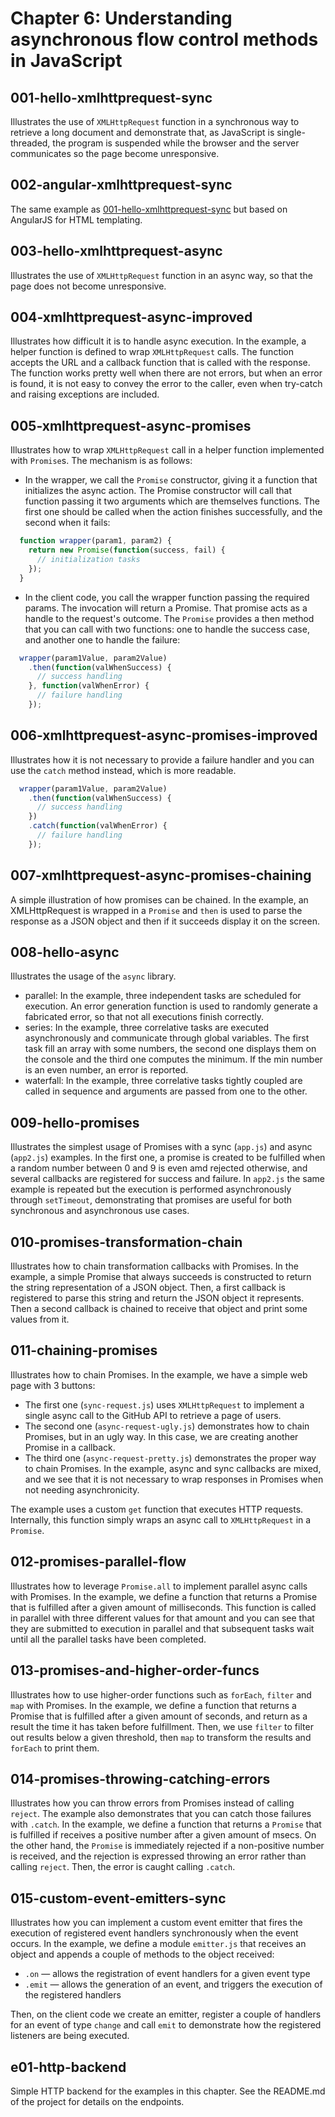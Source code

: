 Chapter 6: Understanding asynchronous flow control methods in JavaScript
========================================================================

## 001-hello-xmlhttprequest-sync
Illustrates the use of `XMLHttpRequest` function in a synchronous way to retrieve a long document and demonstrate that, as JavaScript is single-threaded, the program is suspended while the browser and the server communicates so the page become unresponsive.

## 002-angular-xmlhttprequest-sync
The same example as [001-hello-xmlhttprequest-sync](001-hello-xmlhttprequest-sync) but based on AngularJS for HTML templating.

## 003-hello-xmlhttprequest-async
Illustrates the use of `XMLHttpRequest` function in an async way, so that the page does not become unresponsive.

## 004-xmlhttprequest-async-improved
Illustrates how difficult it is to handle async execution. In the example, a helper function is defined to wrap `XMLHttpRequest` calls. The function accepts the URL and a callback function that is called with the response.
The function works pretty well when there are not errors, but when an error is found, it is not easy to convey the error to the caller, even when try-catch and raising exceptions are included.

## 005-xmlhttprequest-async-promises
Illustrates how to wrap `XMLHttpRequest` call in a helper function implemented with `Promise`s. The mechanism is as follows:
+ In the wrapper, we call the `Promise` constructor, giving it a function that initializes the async action. The Promise constructor will call that function passing it two arguments which are themselves functions. The first one should be called when the action finishes successfully, and the second when it fails:
```javascript
  function wrapper(param1, param2) {
    return new Promise(function(success, fail) {
      // initialization tasks
    });
  }
```
+ In the client code, you call the wrapper function passing the required params. The invocation will return a Promise. That promise acts as a handle to the request's outcome. The `Promise` provides a then method that you can call with two functions: one to handle the success case, and another one to handle the failure:
```javascript
  wrapper(param1Value, param2Value)
    .then(function(valWhenSuccess) {
      // success handling
    }, function(valWhenError) {
      // failure handling
    });
```
## 006-xmlhttprequest-async-promises-improved
Illustrates how it is not necessary to provide a failure handler and you can use the `catch` method instead, which is more readable.
```javascript
  wrapper(param1Value, param2Value)
    .then(function(valWhenSuccess) {
      // success handling
    })
    .catch(function(valWhenError) {
      // failure handling
    });
```
## 007-xmlhttprequest-async-promises-chaining
A simple illustration of how promises can be chained. In the example, an XMLHttpRequest is wrapped in a `Promise` and `then` is used to parse the response as a JSON object and then if it succeeds display it on the screen.

## 008-hello-async
Illustrates the usage of the `async` library.
+ parallel: In the example, three independent tasks are scheduled for execution. An error generation function is used to randomly generate a fabricated error, so that not all executions finish correctly.
+ series: In the example, three correlative tasks are executed asynchronously and communicate through global variables. The first task fill an array with some numbers, the second one displays them on the console and the third one computes the minimum. If the min number is an even number, an error is reported.
+ waterfall: In the example, three correlative tasks tightly coupled are called in sequence and arguments are passed from one to the other.

## 009-hello-promises
Illustrates the simplest usage of Promises with a sync (`app.js`) and async (`app2.js`) examples. In the first one, a promise is created to be fulfilled when a random number between 0 and 9 is even amd rejected otherwise, and several callbacks are registered for success and failure.
In `app2.js` the same example is repeated but the execution is performed asynchronously through `setTimeout`, demonstrating that promises are useful for both synchronous and asynchronous use cases.

## 010-promises-transformation-chain
Illustrates how to chain transformation callbacks with Promises. In the example, a simple Promise that always succeeds is constructed to return the string representation of a JSON object. Then, a first callback is registered to parse this string and return the JSON object it represents. Then a second callback is chained to receive that object and print some values from it.

## 011-chaining-promises
Illustrates how to chain Promises. In the example, we have a simple web page with 3 buttons:
+ The first one (`sync-request.js`) uses `XMLHttpRequest` to implement a single async call to the GitHub API to retrieve a page of users.
+ The second one (`async-request-ugly.js`) demonstrates how to chain Promises, but in an ugly way. In this case, we are creating another Promise in a callback.
+ The third one (`async-request-pretty.js`) demonstrates the proper way to chain Promises. In the example, async and sync callbacks are mixed, and we see that it is not necessary to wrap responses in Promises when not needing asynchronicity.

The example uses a custom `get` function that executes HTTP requests. Internally, this function simply wraps an async call to `XMLHttpRequest` in a `Promise`.

## 012-promises-parallel-flow
Illustrates how to leverage `Promise.all` to implement parallel async calls with Promises. In the example, we define a function that returns a Promise that is fulfilled after a given amount of milliseconds. This function is called in parallel with three different values for that amount and you can see that they are submitted to execution in parallel and that subsequent tasks wait until all the parallel tasks have been completed.

## 013-promises-and-higher-order-funcs
Illustrates how to use higher-order functions such as `forEach`, `filter` and `map` with Promises. In the example, we define a function that returns a Promise that is fulfilled after a given amount of seconds, and return as a result the time it has taken before fulfillment.
Then, we use `filter` to filter out results below a given threshold, then `map` to transform the results and `forEach` to print them.

## 014-promises-throwing-catching-errors
Illustrates how you can throw errors from Promises instead of calling `reject`. The example also demonstrates that you can catch those failures with `.catch`. In the example, we define a function that returns a `Promise` that is fulfilled if receives a positive number after a given amount of msecs. On the other hand, the `Promise` is immediately rejected if a non-positive number is received, and the rejection is expressed throwing an error rather than calling `reject`. Then, the error is caught calling `.catch`.

## 015-custom-event-emitters-sync
Illustrates how you can implement a custom event emitter that fires the execution of registered event handlers synchronously when the event occurs. In the example, we define a module `emitter.js` that receives an object and appends a couple of methods to the object received:
+ `.on` &mdash; allows the registration of event handlers for a given event type
+ `.emit` &mdash; allows the generation of an event, and triggers the execution of the registered handlers

Then, on the client code we create an emitter, register a couple of handlers for an event of type `change` and call `emit` to demonstrate how the registered listeners are being executed.

## e01-http-backend
Simple HTTP backend for the examples in this chapter. See the README.md of the project for details on the endpoints.
